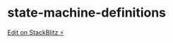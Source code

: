 # state-machine-definitions

[Edit on StackBlitz ⚡️](https://stackblitz.com/edit/state-machine-definitions)